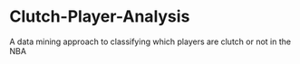 # Clutch-Player-Analysis
A data mining approach to classifying which players are clutch or not in the NBA
